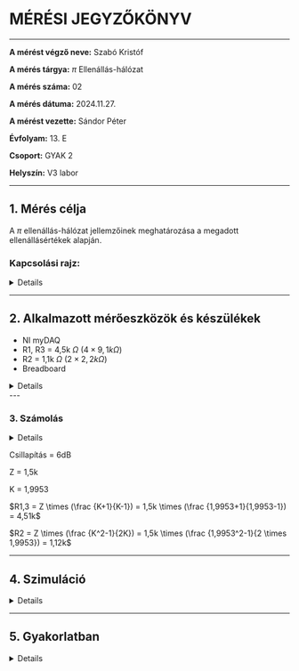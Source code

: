 
# MÉRÉSI JEGYZŐKÖNYV

---

**A mérést végző neve:** Szabó Kristóf

**A mérés tárgya:**  $\displaystyle \pi$ Ellenállás-hálózat

**A mérés száma:**  02

**A mérés dátuma:** 2024.11.27.   

**A mérést vezette:** Sándor Péter  

**Évfolyam:** 13. E 

**Csoport:** GYAK 2  

**Helyszín:**  V3 labor 

---

## 1. Mérés célja
A $\displaystyle \pi$ ellenállás-hálózat jellemzőinek meghatározása a megadott ellenállásértékek alapján.


  
### Kapcsolási rajz:
<details>
  <p align="center">
    
  <img width="60%" height="60%" src="https://github.com/user-attachments/assets/dbae2317-3cc8-4935-8422-341aeec8bbc8">
  
</p>

</details>



---

## 2. Alkalmazott mérőeszközök és készülékek

- NI myDAQ
- R1, R3 = 4,5k $\Omega$ ($4 \times 9,1k \Omega$)
- R2 = 1,1k $\Omega$ ($2 \times 2,2k \Omega$)
- Breadboard
<details>
  
  *A mérés során használt ellenállások értéke eltér a számunkra el*
</details>
---

### 3. Számolás
<details>

  <p align="center">
    
   <img width="50%" height="50%" src="https://github.com/user-attachments/assets/f14f7bb8-bcbb-4654-9393-173a0432805d">
    
  </p>
  
*A képlethez a forrás:https://www.electronics-tutorials.ws/attenuators/t-pad-attenuator.html*
</details>

Csillapítás = 6dB

Z = 1,5k

K = 1,9953

$R1,3 = Z \times (\frac {K+1}{K-1}) = 1,5k \times (\frac {1,9953+1}{1,9953-1}) = 4,51k$

$R2 = Z \times (\frac {K^2-1}{2K}) = 1,5k \times (\frac {1,9953^2-1}{2 \times 1,9953}) = 1,12k$


---

## 4. Szimuláció
<details>
   <p align="center">
    
   <img width="70%" height="70%" src="https://github.com/user-attachments/assets/5d6d1a31-afb6-4ea2-9f66-ab2c48cfcbb0">
    
  </p>
  
</details>

---

## 5. Gyakorlatban
<details>
  
**Összerakva:**

<p align="center">
    
   <img width="70%" height="70%" src="https://github.com/user-attachments/assets/15593e3a-5bcb-46b6-b51c-f8c2e971daff">
    
  </p>
  
**Oscilloscope:**

<p align="center">
    
   <img width="50%" height="50%" src="https://github.com/user-attachments/assets/e8c28c88-d6a3-4f19-9b6b-bc8c59593ee5">
    
  </p>
  
**Generátor:**
<p align="center">
    
   <img width="50%" height="50%" src="https://github.com/user-attachments/assets/adf93eb9-c190-482b-b2c4-08f5f5d2fcbf">
    
  </p>
  

</details>

